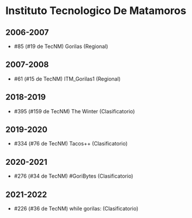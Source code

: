# Instituto Tecnologico De Matamoros

## 2006-2007

- #85 (#19 de TecNM) Gorilas (Regional)

## 2007-2008

- #61 (#15 de TecNM) ITM_Gorilas1 (Regional)

## 2018-2019

- #395 (#159 de TecNM) The Winter (Clasificatorio)

## 2019-2020

- #334 (#76 de TecNM) Tacos++ (Clasificatorio)

## 2020-2021

- #276 (#34 de TecNM) #GoriBytes (Clasificatorio)

## 2021-2022

- #226 (#36 de TecNM) while gorilas: (Clasificatorio)


